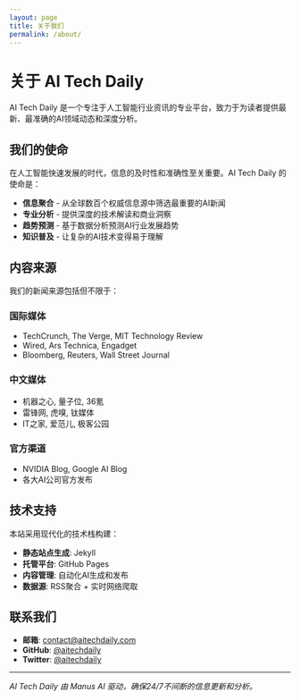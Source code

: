 ```yaml
---
layout: page
title: 关于我们
permalink: /about/
---
```


# 关于 AI Tech Daily

AI Tech Daily 是一个专注于人工智能行业资讯的专业平台，致力于为读者提供最新、最准确的AI领域动态和深度分析。

## 我们的使命

在人工智能快速发展的时代，信息的及时性和准确性至关重要。AI Tech Daily 的使命是：

- **信息聚合** - 从全球数百个权威信息源中筛选最重要的AI新闻
- **专业分析** - 提供深度的技术解读和商业洞察
- **趋势预测** - 基于数据分析预测AI行业发展趋势
- **知识普及** - 让复杂的AI技术变得易于理解

## 内容来源

我们的新闻来源包括但不限于：

### 国际媒体
- TechCrunch, The Verge, MIT Technology Review
- Wired, Ars Technica, Engadget
- Bloomberg, Reuters, Wall Street Journal

### 中文媒体
- 机器之心, 量子位, 36氪
- 雷锋网, 虎嗅, 钛媒体
- IT之家, 爱范儿, 极客公园

### 官方渠道
- NVIDIA Blog, Google AI Blog
- 各大AI公司官方发布

## 技术支持

本站采用现代化的技术栈构建：

- **静态站点生成**: Jekyll
- **托管平台**: GitHub Pages
- **内容管理**: 自动化AI生成和发布
- **数据源**: RSS聚合 + 实时网络爬取

## 联系我们

- **邮箱**: contact@aitechdaily.com
- **GitHub**: [@aitechdaily](https://github.com/aitechdaily)
- **Twitter**: [@aitechdaily](https://twitter.com/aitechdaily)

---

*AI Tech Daily 由 Manus AI 驱动，确保24/7不间断的信息更新和分析。*
